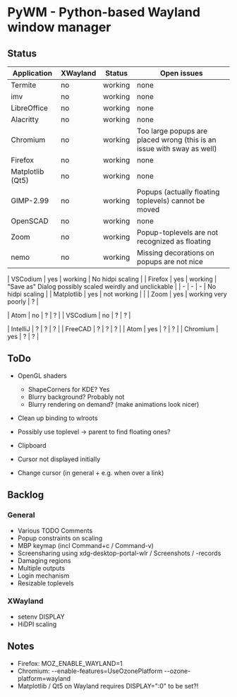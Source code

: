 # PyWM - Python-based Wayland window manager

## Status

| Application            |  XWayland | Status              | Open issues                                              |
|------------------------|-----------|---------------------|----------------------------------------------------------|
| Termite                |    no     | working             |                none                                      |
| imv                    |    no     | working             |                none                                      |
| LibreOffice            |    no     | working             |                none                                      |
| Alacritty              |    no     | working             |                none                                      |
| Chromium               |    no     | working             | Too large popups are placed wrong (this is an issue with sway as well) |
| Firefox                |    no     | working             |                none                                      |
| Matplotlib (Qt5)       |    no     | working             |                none                                      |
| GIMP-2.99              |    no     | working             | Popups (actually floating toplevels) cannot be moved     |
| OpenSCAD               |    no     | working             |                none                                      |
| Zoom                   |    no     | working             | Popup-toplevels are not recognized as floating           |
| nemo                   |    no     | working             | Missing decorations on popups are not nice               |


| VSCodium               |    yes    | working             | No hidpi scaling                                         |
| Firefox                |    yes    | working             | "Save as" Dialog possibly scaled weirdly and unclickable |
| -                      |    -      | -                   | No hidpi scaling                                         |
| Matplotlib             |    yes    | not working         |                                                          |
| Zoom                   |    yes    | working very poorly | ?                                                        |


| Atom                   |    no     | ?                   | ?                                                        |
| VSCodium               |    no     | ?                   | ?                                                        |

| IntelliJ               |    ?      | ?                   | ?                                                        |
| FreeCAD                |    ?      | ?                   | ?                                                        |
| Atom                   |    yes    | ?                   | ?                                                        |
| Chromium               |    yes    | ?                   | ?                                                        |



## ToDo

- OpenGL shaders
    - ShapeCorners for KDE? Yes
    - Blurry background? Probably not
    - Blurry rendering on demand? (make animations look nicer)
- Clean up binding to wlroots

- Possibly use toplevel -> parent to find floating ones?

- Clipboard
- Cursor not displayed initially
- Change cursor (in general + e.g. when over a link)



## Backlog

### General

- Various TODO Comments
- Popup constraints on scaling
- MBP keymap (incl Command+c / Command-v)
- Screensharing using xdg-desktop-portal-wlr / Screenshots / -records
- Damaging regions
- Multiple outputs
- Login mechanism
- Resizable toplevels

### XWayland

- setenv DISPLAY
- HiDPI scaling

## Notes

- Firefox: MOZ_ENABLE_WAYLAND=1
- Chromium: --enable-features=UseOzonePlatform --ozone-platform=wayland
- Matplotlib / Qt5 on Wayland requires DISPLAY=":0" to be set?!
